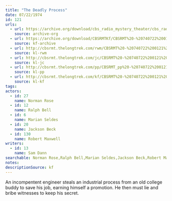 ```yaml
---
title: "The Deadly Process"
date: 07/22/1974
id: 121
urls: 
  - url: https://archive.org/download/cbs_radio_mystery_theater/cbs_radio_mystery_theater-0101-0150.zip/cbs_radio_mystery_theater-0101-0150%2Fcbsrmt_0121_the_deadly_process.mp3
    source: archive-org
  - url: https://archive.org/download/CBSRMTKf/CBSRMT%20-%20740722%200121%20The%20Deadly%20Process_kf.mp3
    source: kf-archive
  - url: http://cbsrmt.thelongtrek.com/rwm/CBSRMT%20-%20740722%200121%20The%20Deadly%20Process_rwm.mp3
    source: kl-rwm
  - url: http://cbsrmt.thelongtrek.com/jc/CBSRMT%20-%20740722%200121%20Deadly%20Process.%20vbr%20df%20buzz_jc.mp3
    source: kl-jc
  - url: http://cbsrmt.thelongtrek.com/pp/CBSRMT_pp%20-%20740722%200121%20The%20Deadly%20Process.mp3
    source: kl-pp
  - url: http://cbsrmt.thelongtrek.com/kf/CBSRMT%20-%20740722%200121%20The%20Deadly%20Process_kf.mp3
    source: kl-kf
tags: 
actors:  
  - id: 27
    name: Norman Rose  
  - id: 12
    name: Ralph Bell  
  - id: 6
    name: Marian Seldes  
  - id: 20
    name: Jackson Beck  
  - id: 130
    name: Robert Maxwell
writers:  
  - id: 13
    name: Sam Dann
searchable: Norman Rose,Ralph Bell,Marian Seldes,Jackson Beck,Robert Maxwell Sam Dann
notes: 
descriptionSource: kf
---
```

An incompentent engineer steals an industrial process from an old college buddy to save his job, earning himself a promotion. He then must lie and bribe witnesses to keep his secret.